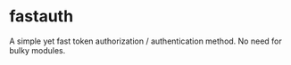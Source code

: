 # fastauth
A simple yet fast token authorization / authentication method. No need for bulky modules.
